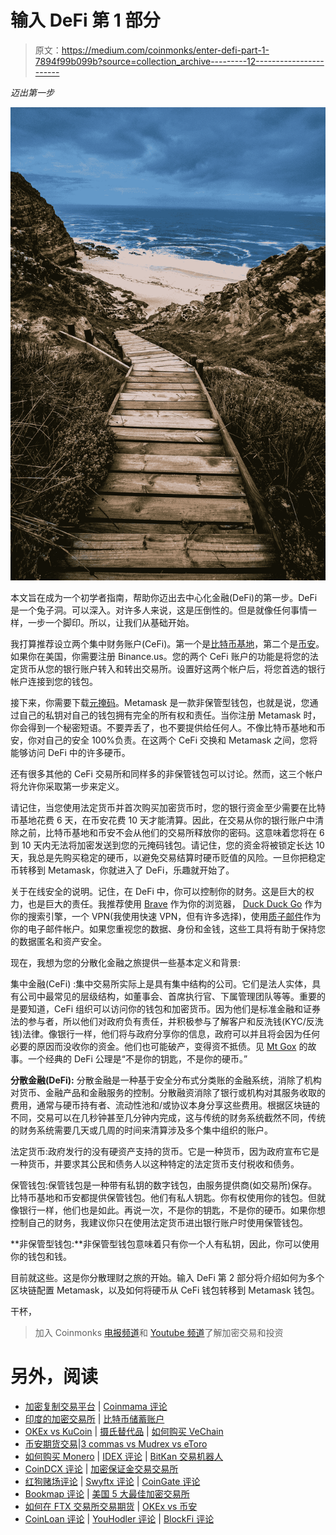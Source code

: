 # 输入 DeFi 第 1 部分

> 原文：<https://medium.com/coinmonks/enter-defi-part-1-7894f99b099b?source=collection_archive---------12----------------------->

*迈出第一步*

![](img/e4eee04ce541f0b9e1fc365d57a343e5.png)

本文旨在成为一个初学者指南，帮助你迈出去中心化金融(DeFi)的第一步。DeFi 是一个兔子洞。可以深入。对许多人来说，这是压倒性的。但是就像任何事情一样，一步一个脚印。所以，让我们从基础开始。

我打算推荐设立两个集中财务账户(CeFi)。第一个是[比特币基地](https://www.coinbase.com/signin?return_to=%2Fdashboard)，第二个是[币安](https://www.binance.com/en)。如果你在美国，你需要注册 Binance.us。您的两个 CeFi 账户的功能是将您的法定货币从您的银行账户转入和转出交易所。设置好这两个帐户后，将您首选的银行帐户连接到您的钱包。

接下来，你需要下载[元掩码](https://metamask.io/)。Metamask 是一款非保管型钱包，也就是说，您通过自己的私钥对自己的钱包拥有完全的所有权和责任。当你注册 Metamask 时，你会得到一个秘密短语。不要弄丢了，也不要提供给任何人。不像比特币基地和币安，你对自己的安全 100%负责。在这两个 CeFi 交换和 Metamask 之间，您将能够访问 DeFi 中的许多硬币。

还有很多其他的 CeFi 交易所和同样多的非保管钱包可以讨论。然而，这三个帐户将允许你采取第一步来定义。

请记住，当您使用法定货币并首次购买加密货币时，您的银行资金至少需要在比特币基地花费 6 天，在币安花费 10 天才能清算。因此，在交易从你的银行账户中清除之前，比特币基地和币安不会从他们的交易所释放你的密码。这意味着您将在 6 到 10 天内无法将加密发送到您的元掩码钱包。请记住，您的资金将被锁定长达 10 天，我总是先购买稳定的硬币，以避免交易结算时硬币贬值的风险。一旦你把稳定币转移到 Metamask，你就进入了 DeFi，乐趣就开始了。

关于在线安全的说明。记住，在 DeFi 中，你可以控制你的财务。这是巨大的权力，也是巨大的责任。我推荐使用 [Brave](https://brave.com/) 作为你的浏览器， [Duck Duck Go](https://duckduckgo.com/) 作为你的搜索引擎，一个 VPN(我使用快速 VPN，但有许多选择)，使用[质子邮件](https://protonmail.com/)作为你的电子邮件帐户。如果您重视您的数据、身份和金钱，这些工具将有助于保持您的数据匿名和资产安全。

现在，我想为您的分散化金融之旅提供一些基本定义和背景:

集中金融(CeFi) :集中交易所实际上是具有集中结构的公司。它们是法人实体，具有公司中最常见的层级结构，如董事会、首席执行官、下属管理团队等等。重要的是要知道，CeFi 组织可以访问你的钱包和加密货币。因为他们是标准金融和证券法的参与者，所以他们对政府负有责任，并积极参与了解客户和反洗钱(KYC/反洗钱)法律。像银行一样，他们将与政府分享你的信息，政府可以并且将会因为任何必要的原因而没收你的资金。他们也可能破产，变得资不抵债。见 [Mt Gox](https://www.wired.com/2014/03/bitcoin-exchange/) 的故事。一个经典的 DeFi 公理是“不是你的钥匙，不是你的硬币。”

**分散金融(DeFi):** 分散金融是一种基于安全分布式分类账的金融系统，消除了机构对货币、金融产品和金融服务的控制。分散融资消除了银行或机构对其服务收取的费用，通常与硬币持有者、流动性池和/或协议本身分享这些费用。根据区块链的不同，交易可以在几秒钟甚至几分钟内完成，这与传统的财务系统截然不同，传统的财务系统需要几天或几周的时间来清算涉及多个集中组织的账户。

法定货币:政府发行的没有硬资产支持的货币。它是一种货币，因为政府宣布它是一种货币，并要求其公民和债务人以这种特定的法定货币支付税收和债务。

保管钱包:保管钱包是一种带有私钥的数字钱包，由服务提供商(如交易所)保存。比特币基地和币安都提供保管钱包。他们有私人钥匙。你有权使用你的钱包。但就像银行一样，他们也是如此。再说一次，不是你的钥匙，不是你的硬币。如果你想控制自己的财务，我建议你只在使用法定货币进出银行账户时使用保管钱包。

**非保管型钱包:**非保管型钱包意味着只有你一个人有私钥，因此，你可以使用你的钱包和钱。

目前就这些。这是你分散理财之旅的开始。输入 DeFi 第 2 部分将介绍如何为多个区块链配置 Metamask，以及如何将硬币从 CeFi 钱包转移到 Metamask 钱包。

干杯，

> 加入 Coinmonks [电报频道](https://t.me/coincodecap)和 [Youtube 频道](https://www.youtube.com/c/coinmonks/videos)了解加密交易和投资

# 另外，阅读

*   [加密复制交易平台](/coinmonks/top-10-crypto-copy-trading-platforms-for-beginners-d0c37c7d698c) | [Coinmama 评论](/coinmonks/coinmama-review-ace5641bde6e)
*   [印度的加密交易所](/coinmonks/bitcoin-exchange-in-india-7f1fe79715c9) | [比特币储蓄账户](/coinmonks/bitcoin-savings-account-e65b13f92451)
*   [OKEx vs KuCoin](https://coincodecap.com/okex-kucoin) | [摄氏替代品](https://coincodecap.com/celsius-alternatives) | [如何购买 VeChain](https://coincodecap.com/buy-vechain)
*   [币安期货交易](https://coincodecap.com/binance-futures-trading)|[3 commas vs Mudrex vs eToro](https://coincodecap.com/mudrex-3commas-etoro)
*   [如何购买 Monero](https://coincodecap.com/buy-monero) | [IDEX 评论](https://coincodecap.com/idex-review) | [BitKan 交易机器人](https://coincodecap.com/bitkan-trading-bot)
*   [CoinDCX 评论](/coinmonks/coindcx-review-8444db3621a2) | [加密保证金交易交易所](https://coincodecap.com/crypto-margin-trading-exchanges)
*   [红狗赌场评论](https://coincodecap.com/red-dog-casino-review) | [Swyftx 评论](https://coincodecap.com/swyftx-review) | [CoinGate 评论](https://coincodecap.com/coingate-review)
*   [Bookmap 评论](https://coincodecap.com/bookmap-review-2021-best-trading-software) | [美国 5 大最佳加密交易所](https://coincodecap.com/crypto-exchange-usa)
*   [如何在 FTX 交易所交易期货](https://coincodecap.com/ftx-futures-trading) | [OKEx vs 币安](https://coincodecap.com/okex-vs-binance)
*   [CoinLoan 评论](https://coincodecap.com/coinloan-review) | [YouHodler 评论](/coinmonks/youhodler-4-easy-ways-to-make-money-98969b9689f2) | [BlockFi 评论](https://coincodecap.com/blockfi-review)